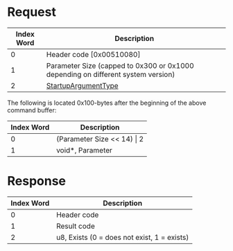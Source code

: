 # Request

| Index Word | Description                                                                      |
|------------|----------------------------------------------------------------------------------|
| 0          | Header code \[0x00510080\]                                                       |
| 1          | Parameter Size (capped to 0x300 or 0x1000 depending on different system version) |
| 2          | [StartupArgumentType](NS_and_APT_Services#StartupArgumentType "wikilink")        |

The following is located 0x100-bytes after the beginning of the above
command buffer:

| Index Word | Description                   |
|------------|-------------------------------|
| 0          | (Parameter Size \<\< 14) \| 2 |
| 1          | void\*, Parameter             |

# Response

| Index Word | Description                                 |
|------------|---------------------------------------------|
| 0          | Header code                                 |
| 1          | Result code                                 |
| 2          | u8, Exists (0 = does not exist, 1 = exists) |